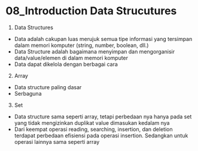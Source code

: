 # 08_Introduction Data Strucutures

1. Data Structures
- Data adalah cakupan luas merujuk semua tipe informasi yang tersimpan dalam memori komputer (string, number, boolean, dll.)
- Data Structure adalah bagaimana menyimpan dan mengorganisir data/value/elemen di dalam memori komputer
- Data dapat dikelola dengan berbagai cara
2. Array
- Data structure paling dasar
- Serbaguna
3. Set
- Data structure sama seperti array, tetapi perbedaan nya hanya pada set yang tidak mengizinkan duplikat value dimasukan kedalam nya
- Dari keempat operasi reading, searching, insertion, dan deletion terdapat perbedaan efisiensi pada operasi insertion. Sedangkan untuk operasi lainnya sama seperti array